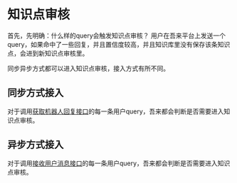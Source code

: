 # 知识点审核
首先，先明确：什么样的query会触发知识点审核？
用户在吾来平台上发送一个query，如果命中了一些回复，并且置信度较高，并且知识库里没有保存该条知识点，会进到新知识点审核里。

同步异步方式都可以进入知识点审核，接入方式有所不同。

## 同步方式接入
对于调用[获取机器人回复接口](http://openapi.wul.ai/1.3.0/docs#operation/GetBotResponse)的每一条用户query，吾来都会判断是否需要进入知识点审核。

## 异步方式接入
对于调用[接收用户消息接口](http://openapi.wul.ai/1.3.0/docs#operation/ReceiveMessage)的每一条用户query，吾来都会判断是否需要进入知识点审核。
